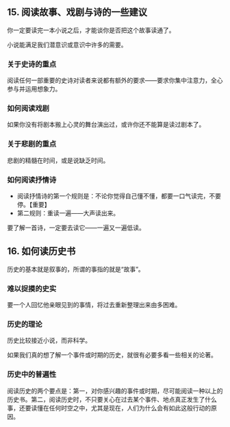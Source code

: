 ## 15. 阅读故事、戏剧与诗的一些建议

你一定要读完一本小说之后，才能谈你是否把这个故事读通了。

小说能满足我们潜意识或意识中许多的需要。

### 关于史诗的重点

阅读任何一部重要的史诗对读者来说都有额外的要求——要求你集中注意力，全心参与并运用想象力。

### 如何阅读戏剧

如果你没有将剧本搬上心灵的舞台演出过，或许你还不能算是读过剧本了。

### 关于悲剧的重点

悲剧的精髓在时间，或是说缺乏时间。

### 如何阅读抒情诗

- 阅读抒情诗的第一个规则是：不论你觉得自己懂不懂，都要一口气读完，不要停。【重要】
- 第二规则：重读一遍——大声读出来。

要了解一首诗，一定要去读它——一遍又一遍低读。

## 16. 如何读历史书

历史的基本就是叙事的，所谓的事指的就是“故事”。

### 难以捉摸的史实

要一个人回忆他亲眼见到的事情，将过去重新整理出来由多困难。

### 历史的理论

历史比较接近小说，而非科学。

如果我们真的想了解一个事件或时期的历史，就很有必要多看一些相关的论著。

### 历史中的普遍性

阅读历史的两个要点是：第一，对你感兴趣的事件或时期，尽可能阅读一种以上的历史书。第二，阅读历史时，不只要关心在过去某个事件、地点真正发生了什么事，还要读懂在任何时空之中，尤其是现在，人们为什么会有如此这般行动的原因。


